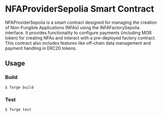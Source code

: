 # NFAProviderSepolia Smart Contract

NFAProviderSepolia is a smart contract designed for managing the creation of Non-Fungible Applications (NFAs) using the INFAFactorySepolia interface. It provides functionality to configure payments (including MOR token) for creating NFAs and interact with a pre-deployed factory contract. This contract also includes features like off-chain data management and payment handling in ERC20 tokens.

## Usage

### Build

```shell
$ forge build
```

### Test

```shell
$ forge test
```
